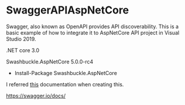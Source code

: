 # SwaggerAPIAspNetCore
Swagger, also known as OpenAPI provides API discoverability. This is a basic example of how to integrate it to AspNetCore API project in Visual Studio 2019.

.NET core 3.0

Swashbuckle.AspNetCore 5.0.0-rc4
- Install-Package Swashbuckle.AspNetCore

I referred [this](https://www.c-sharpcorner.com/article/web-api-documentation-using-swagger-and-asp-net-core-with-visual-studio-2019/) documentation when creating this.

https://swagger.io/docs/
